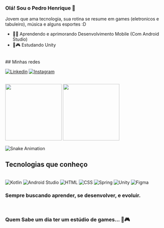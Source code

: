 ### Olá! Sou o Pedro Henrique 🚀

Jovem que ama tecnologia, sua rotina se resume em games (eletronicos e tabuleiro), música e alguns esportes :D

- 🚀💙 Aprendendo e aprimorando Desenvolvimento Mobile (Com Android Studio)
- 🌱🎮 Estudando Unity

</br>
## Minhas redes


[![Linkedin](https://img.shields.io/badge/linkedin-%230077B5.svg?style=for-the-badge&logo=linkedin&logoColor=white)](https://www.linkedin.com/in/pedro-henrique-ol)
[![Instagram](https://img.shields.io/badge/Instagram-%23E4405F.svg?style=for-the-badge&logo=Instagram&logoColor=white)](https://www.instagram.com/pedruouh/)

</br>

<div>
    <img height="180" src="https://github-readme-stats.vercel.app/api?username=Pedr0uh&show_icons=true&theme=dark"/>
    <img height="180" src="https://github-readme-stats.vercel.app/api/top-langs/?username=Pedr0uh&layout=compact&theme=dark"/>

</div>

![Snake Animation](https://github.com/Pedr0uh)

## Tecnologias que conheço

<div style="display: inline_block"><br>
    <img align="center" alt="Kotlin" src="https://img.shields.io/badge/kotlin-%237F52FF.svg?style=for-the-badge&logo=kotlin&logoColor=white"/>
    <img align="center" alt="Android Studio" src="https://img.shields.io/badge/android%20studio-346ac1?style=for-the-badge&logo=android%20studio&logoColor=white"/>
    <img align="center" alt="HTML" src="https://img.shields.io/badge/html5-%23E34F26.svg?style=for-the-badge&logo=html5&logoColor=white"/>
    <img align="center" alt="CSS" src="https://img.shields.io/badge/css3-%231572B6.svg?style=for-the-badge&logo=css3&logoColor=white"/>
    <img align="center" alt="Spring" src="https://img.shields.io/badge/spring-%236DB33F.svg?style=for-the-badge&logo=spring&logoColor=white"/>
    <img align="center" alt="Unity" src="https://img.shields.io/badge/unity-%23000000.svg?style=for-the-badge&logo=unity&logoColor=white"/>
    <img align="center" alt="Figma" src="https://img.shields.io/badge/figma-%23F24E1E.svg?style=for-the-badge&logo=figma&logoColor=white"/>

</br>
</div>

### Sempre buscando aprender, se desenvolver, e evoluir.

</br>

### Quem Sabe um dia ter um estúdio de games... 💙🎮

